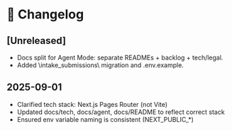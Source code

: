 # 📝 Changelog

## [Unreleased]
- Docs split for Agent Mode: separate READMEs + backlog + tech/legal.
- Added \intake_submissions\ migration and \.env.example\.
## 2025-09-01
- Clarified tech stack: Next.js Pages Router (not Vite)
- Updated docs/tech, docs/agent, docs/README to reflect correct stack
- Ensured env variable naming is consistent (NEXT_PUBLIC_*)
